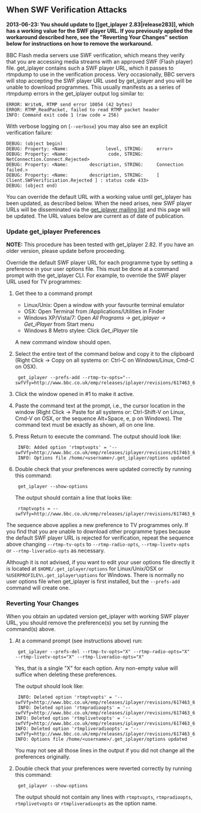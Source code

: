 ## When SWF Verification Attacks

**2013-06-23: You should update to [[get_iplayer 2.83|release283]], which has a working value for the SWF player URL.  If you previously applied the workaround described here, see the "Reverting Your Changes" section below for instructions on how to remove the workaround.**

BBC Flash media servers use SWF verification, which means they verify that you are accessing media streams with an approved SWF (Flash player) file. get_iplayer contains such a SWF player URL, which it passes to rtmpdump to use in the verification process. Very occasionally, BBC servers will stop accepting the SWF player URL used by get_iplayer and you will be unable to download programmes.  This usually manifests as a series of rtmpdump errors in the get_iplayer output log similar to:

	ERROR: WriteN, RTMP send error 10054 (42 bytes)
	ERROR: RTMP_ReadPacket, failed to read RTMP packet header
	INFO: Command exit code 1 (raw code = 256)

With verbose logging on (`--verbose`) you may also see an explicit verification failure:

	DEBUG: (object begin)
	DEBUG: Property: <Name:              level, STRING:     error>
	DEBUG: Property: <Name:               code, STRING:     NetConnection.Connect.Rejected>
	DEBUG: Property: <Name:        description, STRING:     Connection failed.>
	DEBUG: Property: <Name:        description, STRING:     [ Client.SWFVerificiation.Rejected ] : status code 433>
	DEBUG: (object end)

You can override the default URL with a working value until get_iplayer has been updated, as described below.  When the need arises, new SWF player URLs will be disseminated via the [get_iplayer mailing list](http://lists.infradead.org/mailman/listinfo/get_iplayer) and this page will be updated.  The URL values below are current as of date of publication.

### Update get_iplayer Preferences

**NOTE:** This procedure has been tested with get_iplayer 2.82.  If you have an older version, please update before proceeding. 

Override the default SWF player URL for each programme type by setting a preference in your user options file.  This must be done at a command prompt with the get_iplayer CLI. For example, to override the SWF player URL used for TV programmes:

1. Get thee to a command prompt
    * Linux/Unix: Open a window with your favourite terminal emulator
    * OSX: Open Terminal from /Applications/Utilities in Finder
    * Windows XP/Vista/7: Open *All Programs -> get_iplayer -> Get_iPlayer* from Start menu
    * Windows 8 Metro stylee: Click *Get_iPlayer* tile

    A new command window should open.

2. Select the entire text of the command below and copy it to the clipboard (Right Click -> Copy on all systems or: Ctrl-C on Windows/Linux, Cmd-C on OSX).

    	get_iplayer --prefs-add --rtmp-tv-opts="--swfVfy=http://www.bbc.co.uk/emp/releases/iplayer/revisions/617463_618125_4/617463_618125_4_emp.swf" 

3. Click the window opened in #1 to make it active.

4. Paste the command text at the prompt, i.e., the cursor location in the window (Right Click -> Paste for all systems or: Ctrl-Shift-V on Linux, Cmd-V on OSX, or the sequence Alt+Space, e, p on Windows). The command text must be exactly as shown, all on one line.  

5. Press Return to execute the command. The output should look like:

	    INFO: Added option 'rtmptvopts' = '--swfVfy=http://www.bbc.co.uk/emp/releases/iplayer/revisions/617463_618125_4/617463_618125_4_emp.swf'
		INFO: Options file /home/<username>/.get_iplayer/options updated

6. Double check that your preferences were updated correctly by running this command:

		get_iplayer --show-options

    The output should contain a line that looks like:

	    rtmptvopts = --swfVfy=http://www.bbc.co.uk/emp/releases/iplayer/revisions/617463_618125_4/617463_618125_4_emp.swf

The sequence above applies a new preference to TV programmes only.  If you find that you are unable to download other programme types because the default SWF player URL is rejected for verification, repeat the sequence above changing `--rtmp-tv-opts` to `--rtmp-radio-opts`, `--rtmp-livetv-opts` or `--rtmp-liveradio-opts` as necessary.

Although it is not advised, if you want to edit your user options file directly it is located at `$HOME/.get_iplayer/options` for Linux/Unix/OSX or `%USERPROFILE%\.get_iplayer\options` for Windows. There is normally no user options file when get_iplayer is first installed, but the `--prefs-add` command will create one.

### Reverting Your Changes

When you obtain an updated version get_iplayer with working SWF player URL, you should remove the preference(s) you set by running the command(s) above.  

1. At a command prompt (see instructions above) run:

    	get_iplayer --prefs-del --rtmp-tv-opts="X" --rtmp-radio-opts="X"  --rtmp-livetv-opts="X" --rtmp-liveradio-opts="X"

	Yes, that is a single "X" for each option.  Any non-empty value will suffice when deleting these preferences.

	The output should look like:

		INFO: Deleted option 'rtmptvopts' = '--swfVfy=http://www.bbc.co.uk/emp/releases/iplayer/revisions/617463_618125_4/617463_618125_4_emp.swf'
		INFO: Deleted option 'rtmpradioopts' = '--swfVfy=http://www.bbc.co.uk/emp/releases/iplayer/revisions/617463_618125_4/617463_618125_4_emp.swf'		INFO: Deleted option 'rtmplivetvopts' = '--swfVfy=http://www.bbc.co.uk/emp/releases/iplayer/revisions/617463_618125_4/617463_618125_4_emp.swf'		INFO: Deleted option 'rtmpliveradioopts' = '--swfVfy=http://www.bbc.co.uk/emp/releases/iplayer/revisions/617463_618125_4/617463_618125_4_emp.swf'		INFO: Options file /home/<username>/.get_iplayer/options updated

	You may not see all those lines in the output if you did not change all the preferences originally.

2. Double check that your preferences were reverted correctly by running this command:

		get_iplayer --show-options

    The output should not contain any lines with `rtmptvopts`, `rtmpradioopts`, `rtmplivetvopts` or `rtmpliveradioopts` as the option name.

